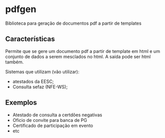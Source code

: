 # pdfgen
Biblioteca para geração de documentos pdf a partir de templates

## Características
Permite que se gere um documento pdf a partir de template em html e um conjunto de dados a serem mesclados no html.
A saída pode ser html também.



Sistemas que utilizam (vão utilizar):
- atestados da EESC;
- Consulta sefaz (NFE-WS);

## Exemplos

- Atestado de consulta a certdões negativas
- Oficio de convite para banca de PG
- Certificado de participação em evento
- etc
